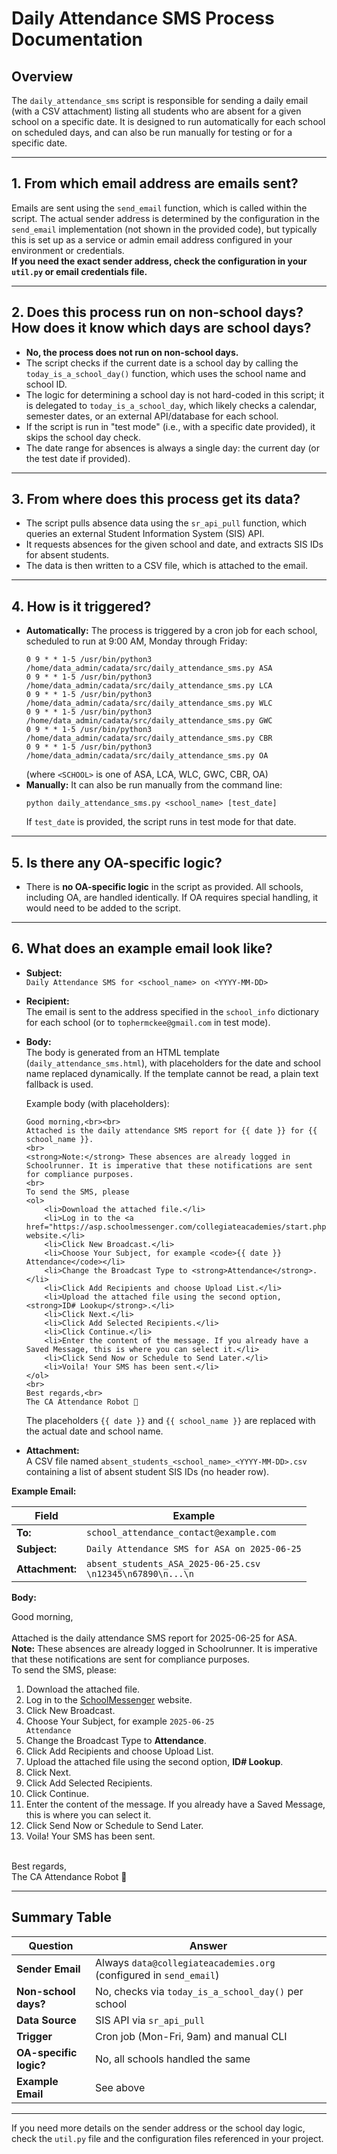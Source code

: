# Daily Attendance SMS Process Documentation

## Overview

The `daily_attendance_sms` script is responsible for sending a daily email (with a CSV attachment) listing all students who are absent for a given school on a specific date. It is designed to run automatically for each school on scheduled days, and can also be run manually for testing or for a specific date.

---

## 1. From which email address are emails sent?

Emails are sent using the `send_email` function, which is called within the script. The actual sender address is determined by the configuration in the `send_email` implementation (not shown in the provided code), but typically this is set up as a service or admin email address configured in your environment or credentials.  
**If you need the exact sender address, check the configuration in your `util.py` or email credentials file.**

---

## 2. Does this process run on non-school days? How does it know which days are school days?

- **No, the process does not run on non-school days.**
- The script checks if the current date is a school day by calling the `today_is_a_school_day()` function, which uses the school name and school ID.
- The logic for determining a school day is not hard-coded in this script; it is delegated to `today_is_a_school_day`, which likely checks a calendar, semester dates, or an external API/database for each school.
- If the script is run in "test mode" (i.e., with a specific date provided), it skips the school day check.
- The date range for absences is always a single day: the current day (or the test date if provided).

---

## 3. From where does this process get its data?

- The script pulls absence data using the `sr_api_pull` function, which queries an external Student Information System (SIS) API.
- It requests absences for the given school and date, and extracts SIS IDs for absent students.
- The data is then written to a CSV file, which is attached to the email.

---

## 4. How is it triggered?

- **Automatically:** The process is triggered by a cron job for each school, scheduled to run at 9:00 AM, Monday through Friday:
  ```
  0 9 * * 1-5 /usr/bin/python3 /home/data_admin/cadata/src/daily_attendance_sms.py ASA
  0 9 * * 1-5 /usr/bin/python3 /home/data_admin/cadata/src/daily_attendance_sms.py LCA
  0 9 * * 1-5 /usr/bin/python3 /home/data_admin/cadata/src/daily_attendance_sms.py WLC
  0 9 * * 1-5 /usr/bin/python3 /home/data_admin/cadata/src/daily_attendance_sms.py GWC
  0 9 * * 1-5 /usr/bin/python3 /home/data_admin/cadata/src/daily_attendance_sms.py CBR
  0 9 * * 1-5 /usr/bin/python3 /home/data_admin/cadata/src/daily_attendance_sms.py OA
  ```
  (where `<SCHOOL>` is one of ASA, LCA, WLC, GWC, CBR, OA)
- **Manually:** It can also be run manually from the command line:
  ```
  python daily_attendance_sms.py <school_name> [test_date]
  ```
  If `test_date` is provided, the script runs in test mode for that date.

---

## 5. Is there any OA-specific logic?

- There is **no OA-specific logic** in the script as provided. All schools, including OA, are handled identically. If OA requires special handling, it would need to be added to the script.

---

## 6. What does an example email look like?

- **Subject:**  
  `Daily Attendance SMS for <school_name> on <YYYY-MM-DD>`
- **Recipient:**  
  The email is sent to the address specified in the `school_info` dictionary for each school (or to `tophermckee@gmail.com` in test mode).
- **Body:**  
  The body is generated from an HTML template (`daily_attendance_sms.html`), with placeholders for the date and school name replaced dynamically. If the template cannot be read, a plain text fallback is used.
  
  Example body (with placeholders):
  
      Good morning,<br><br>
      Attached is the daily attendance SMS report for {{ date }} for {{ school_name }}.
      <br>
      <strong>Note:</strong> These absences are already logged in Schoolrunner. It is imperative that these notifications are sent for compliance purposes.
      <br>
      To send the SMS, please
      <ol>
          <li>Download the attached file.</li>
          <li>Log in to the <a href="https://asp.schoolmessenger.com/collegiateacademies/start.php">SchoolMessenger</a> website.</li>
          <li>Click New Broadcast.</li>
          <li>Choose Your Subject, for example <code>{{ date }} Attendance</code></li>
          <li>Change the Broadcast Type to <strong>Attendance</strong>.</li>
          <li>Click Add Recipients and choose Upload List.</li>
          <li>Upload the attached file using the second option, <strong>ID# Lookup</strong>.</li>
          <li>Click Next.</li>
          <li>Click Add Selected Recipients.</li>
          <li>Click Continue.</li>
          <li>Enter the content of the message. If you already have a Saved Message, this is where you can select it.</li>
          <li>Click Send Now or Schedule to Send Later.</li>
          <li>Voila! Your SMS has been sent.</li>
      </ol>
      <br>
      Best regards,<br>
      The CA Attendance Robot 🤖

  The placeholders `{{ date }}` and `{{ school_name }}` are replaced with the actual date and school name.
- **Attachment:**  
  A CSV file named `absent_students_<school_name>_<YYYY-MM-DD>.csv` containing a list of absent student SIS IDs (no header row).

**Example Email:**

| Field      | Example                                                                                 |
|------------|-----------------------------------------------------------------------------------------|
| **To:**    | `school_attendance_contact@example.com`                                                 |
| **Subject:** | `Daily Attendance SMS for ASA on 2025-06-25`                                         |
| **Attachment:** | `absent_students_ASA_2025-06-25.csv`<br>```\n12345\n67890\n...\n```               |

**Body:**

Good morning,<br><br>
Attached is the daily attendance SMS report for 2025-06-25 for ASA.<br>
<strong>Note:</strong> These absences are already logged in Schoolrunner. It is imperative that these notifications are sent for compliance purposes.<br>
To send the SMS, please:

1. Download the attached file.
2. Log in to the <a href="https://asp.schoolmessenger.com/collegiateacademies/start.php">SchoolMessenger</a> website.
3. Click New Broadcast.
4. Choose Your Subject, for example <code>2025-06-25 Attendance</code>
5. Change the Broadcast Type to <strong>Attendance</strong>.
6. Click Add Recipients and choose Upload List.
7. Upload the attached file using the second option, <strong>ID# Lookup</strong>.
8. Click Next.
9. Click Add Selected Recipients.
10. Click Continue.
11. Enter the content of the message. If you already have a Saved Message, this is where you can select it.
12. Click Send Now or Schedule to Send Later.
13. Voila! Your SMS has been sent.

<br>
Best regards,<br>
The CA Attendance Robot 🤖

---

## Summary Table

| Question | Answer |
|----------|--------|
| **Sender Email** | Always `data@collegiateacademies.org` (configured in `send_email`) |
| **Non-school days?** | No, checks via `today_is_a_school_day()` per school |
| **Data Source** | SIS API via `sr_api_pull` |
| **Trigger** | Cron job (Mon-Fri, 9am) and manual CLI |
| **OA-specific logic?** | No, all schools handled the same |
| **Example Email** | See above |

---

If you need more details on the sender address or the school day logic, check the `util.py` file and the configuration files referenced in your project.
